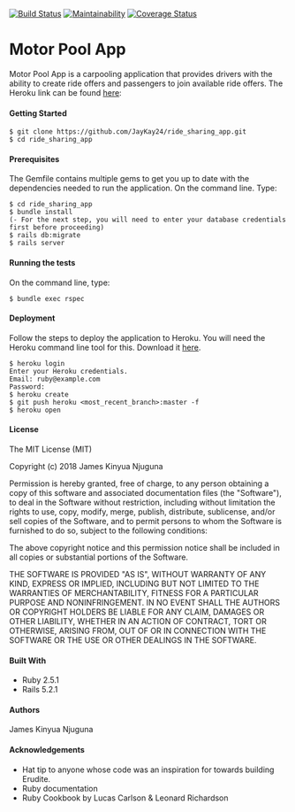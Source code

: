 [![Build Status](https://travis-ci.org/JayKay24/ride_sharing_app.svg?branch=test-motor-pool-160057260)](https://travis-ci.org/JayKay24/ride_sharing_app)
[![Maintainability](https://api.codeclimate.com/v1/badges/029e518a71b8c7d8b4df/maintainability)](https://codeclimate.com/github/JayKay24/ride_sharing_app/maintainability)
[![Coverage Status](https://coveralls.io/repos/github/JayKay24/ride_sharing_app/badge.svg?branch=test-motor-pool-160057260)](https://coveralls.io/github/JayKay24/ride_sharing_app?branch=test-motor-pool-160057260)

# Motor Pool App

Motor Pool App is a carpooling application that provides drivers with the ability to create ride offers and passengers 
to join available ride offers. The Heroku link can be found [here](https://motor-pool.herokuapp.com/):

#### Getting Started

```
$ git clone https://github.com/JayKay24/ride_sharing_app.git
$ cd ride_sharing_app
```


#### Prerequisites

The Gemfile contains multiple gems to get you up to date with the dependencies
needed to run the application.
On the command line. Type:

```
$ cd ride_sharing_app
$ bundle install
(- For the next step, you will need to enter your database credentials first before proceeding)
$ rails db:migrate
$ rails server
```

#### Running the tests

On the command line, type:
```
$ bundle exec rspec
```

#### Deployment

Follow the steps to deploy the application to Heroku. You will need the Heroku
command line tool for this. Download it [here](https://devcenter.heroku.com/start).

```
$ heroku login
Enter your Heroku credentials.
Email: ruby@example.com
Password:
$ heroku create
$ git push heroku <most_recent_branch>:master -f
$ heroku open
```


#### License

The MIT License (MIT)

Copyright (c) 2018 James Kinyua Njuguna

Permission is hereby granted, free of charge, to any person obtaining a copy of this software and associated documentation files (the "Software"), to deal in the Software without restriction, including without limitation the rights to use, copy, modify, merge, publish, distribute, sublicense, and/or sell copies of the Software, and to permit persons to whom the Software is furnished to do so, subject to the following conditions:

The above copyright notice and this permission notice shall be included in all copies or substantial portions of the Software.

THE SOFTWARE IS PROVIDED "AS IS", WITHOUT WARRANTY OF ANY KIND, EXPRESS OR IMPLIED, INCLUDING BUT NOT LIMITED TO THE WARRANTIES OF MERCHANTABILITY, FITNESS FOR A PARTICULAR PURPOSE AND NONINFRINGEMENT. IN NO EVENT SHALL THE AUTHORS OR COPYRIGHT HOLDERS BE LIABLE FOR ANY CLAIM, DAMAGES OR OTHER LIABILITY, WHETHER IN AN ACTION OF CONTRACT, TORT OR OTHERWISE, ARISING FROM, OUT OF OR IN CONNECTION WITH THE SOFTWARE OR THE USE OR OTHER DEALINGS IN THE SOFTWARE.


#### Built With

* Ruby 2.5.1
* Rails 5.2.1


#### Authors

James Kinyua Njuguna


#### Acknowledgements
* Hat tip to anyone whose code was an inspiration for towards building Erudite.
* Ruby documentation
* Ruby Cookbook by Lucas Carlson & Leonard Richardson
